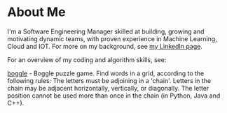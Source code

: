 # About Me
I'm a Software Engineering Manager skilled at building, growing and motivating dynamic teams, with proven experience in Machine Learning, Cloud and IOT. For more on my background, see <a href="https://www.linkedin.com/arthuston">my LinkedIn page</a>.

For an overview of my coding and algorithm skills, see:

<a href="boggle">boggle</a> - Boggle puzzle game.
Find words in a grid, according to the following rules: The letters must be adjoining in a 'chain'. Letters in the chain may be adjacent horizontally, vertically, or diagonally. The letter position cannot be used more than once in the chain (in Python, Java and C++).
